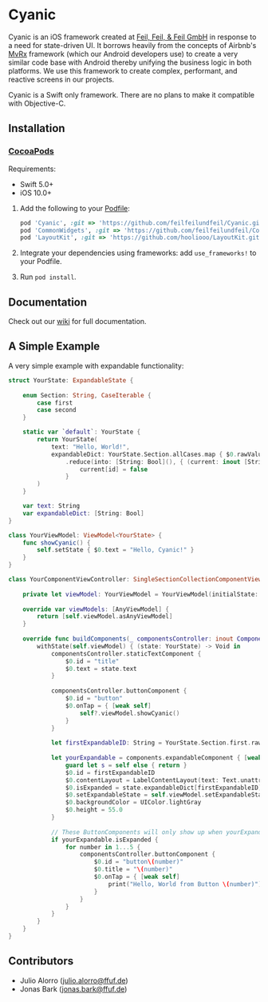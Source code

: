 # Cyanic

Cyanic is an iOS framework created at [Feil, Feil, & Feil GmbH](https://ffuf.de/en/)  in response to a need for state-driven UI. It borrows heavily
from the concepts of Airbnb's [MvRx](https://github.com/airbnb/MvRx) framework (which our Android developers use) to create a very similar
code base with Android thereby unifying the business logic in both platforms. We use this framework to create complex, performant, and reactive
screens in our projects.

Cyanic is a Swift only framework. There are no plans to make it compatible with Objective-C.

## Installation
### [CocoaPods](http://cocoapods.org/)

Requirements:
* Swift 5.0+
* iOS 10.0+

1. Add the following to your [Podfile](http://guides.cocoapods.org/using/the-podfile.html):
    ```rb
    pod 'Cyanic', :git => 'https://github.com/feilfeilundfeil/Cyanic.git'
    pod 'CommonWidgets', :git => 'https://github.com/feilfeilundfeil/CommonWidgets.git'
    pod 'LayoutKit', :git => 'https://github.com/hooliooo/LayoutKit.git'
    ```

2. Integrate your dependencies using frameworks: add `use_frameworks!` to your Podfile. 
3. Run `pod install`.

## Documentation

Check out our [wiki](https://github.com/feilfeilundfeil/Cyanic/wiki) for full documentation. 

## A Simple Example

A very simple example with expandable functionality:

```swift
struct YourState: ExpandableState {
    
    enum Section: String, CaseIterable {
        case first
        case second
    }

    static var `default`: YourState { 
        return YourState(
            text: "Hello, World!",
            expandableDict: YourState.Section.allCases.map { $0.rawValue }
                .reduce(into: [String: Bool](), { (current: inout [String: Bool], id: String) -> Void in
                    current[id] = false
                }
        ) 
    } 

    var text: String
    var expandableDict: [String: Bool]
}

class YourViewModel: ViewModel<YourState> {
    func showCyanic() {
        self.setState { $0.text = "Hello, Cyanic!" }
    }
}

class YourComponentViewController: SingleSectionCollectionComponentViewController {
    
    private let viewModel: YourViewModel = YourViewModel(initialState: YourState.default)
    
    override var viewModels: [AnyViewModel] {
        return [self.viewModel.asAnyViewModel]
    }
    
    override func buildComponents(_ componentsController: inout ComponentsController) {
        withState(self.viewModel) { (state: YourState) -> Void in
            componentsController.staticTextComponent {
                $0.id = "title"
                $0.text = state.text
            }
            
            componentsController.buttonComponent {
                $0.id = "button"
                $0.onTap = { [weak self]
                    self?.viewModel.showCyanic()
                }
            }
            
            let firstExpandableID: String = YourState.Section.first.rawValue
            
            let yourExpandable = components.expandableComponent { [weak self] in
                guard let s = self else { return }
                $0.id = firstExpandableID
                $0.contentLayout = LabelContentLayout(text: Text.unattributed("Hello, World!"))
                $0.isExpanded = state.expandableDict[firstExpandableID] ?? false
                $0.setExpandableState = self.viewModel.setExpandableState
                $0.backgroundColor = UIColor.lightGray
                $0.height = 55.0
            }
            
            // These ButtonComponents will only show up when yourExpandable is expanded.
            if yourExpandable.isExpanded {
                for number in 1...5 {
                    componentsController.buttonComponent {
                        $0.id = "button\(number)"
                        $0.title = "\(number)"
                        $0.onTap = { [weak self]
                            print("Hello, World from Button \(number)")
                        }
                    }
                }
            }
        }
    }
}
```

## Contributors

* Julio Alorro (julio.alorro@ffuf.de)
* Jonas Bark (jonas.bark@ffuf.de)
